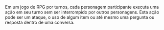 Em um jogo de RPG por turnos, cada personagem participante executa uma ação em seu turno
sem ser interrompido por outros personagens. Esta ação pode ser um ataque, o uso de algum
item ou até mesmo uma pergunta ou resposta dentro de uma conversa.
